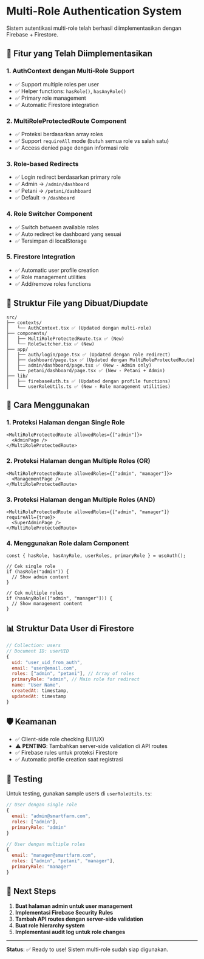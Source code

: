 # Multi-Role Authentication System

Sistem autentikasi multi-role telah berhasil diimplementasikan dengan Firebase + Firestore.

## 🚀 Fitur yang Telah Diimplementasikan

### 1. **AuthContext dengan Multi-Role Support**

- ✅ Support multiple roles per user
- ✅ Helper functions: `hasRole()`, `hasAnyRole()`
- ✅ Primary role management
- ✅ Automatic Firestore integration

### 2. **MultiRoleProtectedRoute Component**

- ✅ Proteksi berdasarkan array roles
- ✅ Support `requireAll` mode (butuh semua role vs salah satu)
- ✅ Access denied page dengan informasi role

### 3. **Role-based Redirects**

- ✅ Login redirect berdasarkan primary role
- ✅ Admin → `/admin/dashboard`
- ✅ Petani → `/petani/dashboard`
- ✅ Default → `/dashboard`

### 4. **Role Switcher Component**

- ✅ Switch between available roles
- ✅ Auto redirect ke dashboard yang sesuai
- ✅ Tersimpan di localStorage

### 5. **Firestore Integration**

- ✅ Automatic user profile creation
- ✅ Role management utilities
- ✅ Add/remove roles functions

## 📁 Struktur File yang Dibuat/Diupdate

```
src/
├── contexts/
│   └── AuthContext.tsx ✅ (Updated dengan multi-role)
├── components/
│   ├── MultiRoleProtectedRoute.tsx ✅ (New)
│   └── RoleSwitcher.tsx ✅ (New)
├── app/
│   ├── auth/login/page.tsx ✅ (Updated dengan role redirect)
│   ├── dashboard/page.tsx ✅ (Updated dengan MultiRoleProtectedRoute)
│   ├── admin/dashboard/page.tsx ✅ (New - Admin only)
│   └── petani/dashboard/page.tsx ✅ (New - Petani + Admin)
├── lib/
│   ├── firebaseAuth.ts ✅ (Updated dengan profile functions)
│   └── userRoleUtils.ts ✅ (New - Role management utilities)
```

## 🔧 Cara Menggunakan

### 1. **Proteksi Halaman dengan Single Role**

```tsx
<MultiRoleProtectedRoute allowedRoles={["admin"]}>
  <AdminPage />
</MultiRoleProtectedRoute>
```

### 2. **Proteksi Halaman dengan Multiple Roles (OR)**

```tsx
<MultiRoleProtectedRoute allowedRoles={["admin", "manager"]}>
  <ManagementPage />
</MultiRoleProtectedRoute>
```

### 3. **Proteksi Halaman dengan Multiple Roles (AND)**

```tsx
<MultiRoleProtectedRoute allowedRoles={["admin", "manager"]} requireAll={true}>
  <SuperAdminPage />
</MultiRoleProtectedRoute>
```

### 4. **Menggunakan Role dalam Component**

```tsx
const { hasRole, hasAnyRole, userRoles, primaryRole } = useAuth();

// Cek single role
if (hasRole("admin")) {
  // Show admin content
}

// Cek multiple roles
if (hasAnyRole(["admin", "manager"])) {
  // Show management content
}
```

## 📊 Struktur Data User di Firestore

```js
// Collection: users
// Document ID: userUID
{
  uid: "user_uid_from_auth",
  email: "user@email.com",
  roles: ["admin", "petani"], // Array of roles
  primaryRole: "admin", // Main role for redirect
  name: "User Name",
  createdAt: timestamp,
  updatedAt: timestamp
}
```

## 🛡️ Keamanan

- ✅ Client-side role checking (UI/UX)
- ⚠️ **PENTING**: Tambahkan server-side validation di API routes
- ✅ Firebase rules untuk proteksi Firestore
- ✅ Automatic profile creation saat registrasi

## 🧪 Testing

Untuk testing, gunakan sample users di `userRoleUtils.ts`:

```js
// User dengan single role
{
  email: "admin@smartfarm.com",
  roles: ["admin"],
  primaryRole: "admin"
}

// User dengan multiple roles
{
  email: "manager@smartfarm.com",
  roles: ["admin", "petani", "manager"],
  primaryRole: "manager"
}
```

## 🚀 Next Steps

1. **Buat halaman admin untuk user management**
2. **Implementasi Firebase Security Rules**
3. **Tambah API routes dengan server-side validation**
4. **Buat role hierarchy system**
5. **Implementasi audit log untuk role changes**

---

**Status**: ✅ Ready to use! Sistem multi-role sudah siap digunakan.
